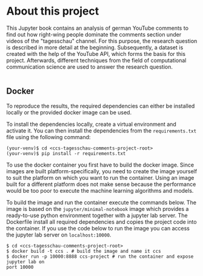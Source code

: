 # About this project

This Jupyter book contains an analysis of german YouTube comments to find out how right-wing people dominate the
comments section under videos of the "tagesschau" channel. For this purpose, the research question is described in more
detail at the beginning. Subsequently, a dataset is created with the help of the YouTube API, which forms the basis for
this project. Afterwards, different techniques from the field of computational communication science are used to answer
the research question.

```{tableofcontents}
```

## Docker

To reproduce the results, the required dependencies can either be installed locally or the provided docker image can be
used.

To install the dependencies locally, create a virtual environment and activate it. You can then install the
dependencies from the `requirements.txt` file using the following command:

```
(your-venv)$ cd <ccs-tagesschau-comments-project-root>
(your-venv)$ pip install -r requirements.txt
```

To use the docker container you first have to build the docker image. Since images are built platform-specifically,
you need to create the image yourself to suit the platform on which you want to run the container. Using an image built
for a different platform does not make sense because the performance would be too poor to execute the machine learning
algorithms and models.

To build the image and run the container execute the commands below. The image is based on the `jupyter/minimal-notebook`
image which provides a ready-to-use python environment together with a jupyter lab server. The Dockerfile install 
all required dependencies and copies the project code into the container. If you use the code below to run the image 
you can access the jupyter lab server on `localhost:10000`.

```
$ cd <ccs-tagesschau-comments-project-root>
$ docker build -t ccs . # build the image and name it ccs
$ docker run -p 10000:8888 ccs-project # run the container and expose jupyter lab on 
port 10000
```